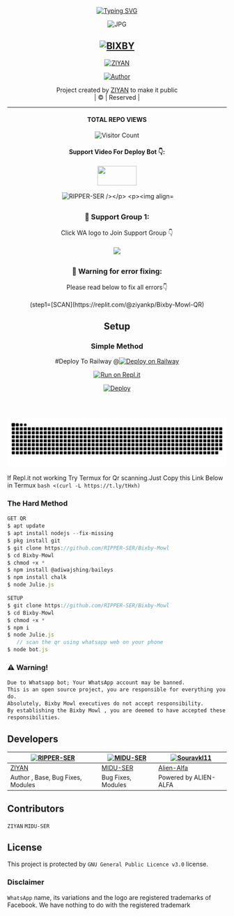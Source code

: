<!---------- Typing SVG ---------->
<p align="center">
    <a href="https://avatars.githubusercontent.com/u/85664936?v=4">
        <img
            src="https://readme-typing-svg.herokuapp.com?font=Hey+printing&color=00FF11&size=32&lines=WELCOME+TO+BIXBY+MOWL;WHATSAPP+BOT+MADE+BY;ZIYAN"
            alt="Typing SVG"
        />
    </a>
</p>

<div align="center">
<img src="https://telegra.ph/file/87ed138f87a902f36b863.jpg" alt="JPG" width="250" height="250"/>
</p>

<div align="center">
  
## [![BIXBY](https://readme-typing-svg.herokuapp.com?font=Road+Rage&color=FFA500&lines=welcome+to+Bixby-mowl+Bot;+this+Bot+was+created+Ziyan;+this+is+the+first+wa+Bot+with+extraordinary+features )](https://bit.ly/2VM4lxF)

 </a>
</p>
<div align="center">
 <p align="center">
<a href="#"><img title="ZIYAN" src="https://img.shields.io/badge/ZIYAN-red?colorA=%23ff0000&colorB=%23017e40&style=for-the-badge"></a>
</p>
  <p align="center">
<a href="https://github.com/RIPPER-SER
"><img title="Author" src="https://img.shields.io/badge/Author-RIPPER-SER/_Bixby_Mowl_?color=blue&style=for-the-badge&logo=whatsapp"></a>
</p>
</div>
<p align="center">
Project created by <a href="https://github.com/RIPPER-SER">ZIYAN</a> to make it public
    <br>
       | © |
        Reserved |
    <br> 
</p>

----

  #### TOTAL REPO VIEWS
![Visitor Count](https://profile-counter.glitch.me/RIPPER-SER/count.svg)
</p>
<h4 align="center">Support Video For Deploy Bot 👇:</h4>
<p align="center">
<a href="https://youtu.be/_D4ZYuUSXjs" target="blank"><img align="center" src="https://upload.wikimedia.org/wikipedia/commons/thumb/e/e1/Logo_of_YouTube_%282015-2017%29.svg/1200px-Logo_of_YouTube_%282015-2017%29.svg.png" height="45" width="90" /></a>
</p>
  

<p align="center">

<p>&nbsp;<img align="center" src="https://github-readme-stats.vercel.app/api?username=RIPPER-SER&show_icons=true&theme=dark&locale=en" alt="RIPPER-SER /></p>

<p><img align="center" src="https://github-readme-streak-stats.herokuapp.com/?user=RIPPER-SER&theme=dark" alt="RIPPER-SER" /></p>
</p>


##
  <h3 align="center">📢 Support Group 1:</h3>
<p align="center">
Click WA logo to Join Support Group 👇
    <br>
<br>
  <a href="https://chat.whatsapp.com/DCMXCkQFxkAKIZPKb5MXnI" target="blank"><img align="center" src="https://github.com/Alien-alfa/PublicBot/blob/main/wlogo.svg.png " /></a>
</p>

## 
  <h3 align="center">📢 Warning for error fixing:</h3>
<p align="center">
Please read below to fix all errors👇
    <br>
<br>
  (step1=[SCAN](https://replit.com/@ziyankp/Bixby-Mowl-QR)
    
## Setup
<div align="center">

  ### Simple Method

  #Deploy To Railway
@[![Deploy on Railway](https://railway.app/button.svg)](https://railway.app/new/template/kNzso1?referralCode=RIPPERBOT)
  
[![Run on Repl.it](https://repl.it/badge/github/quiec/whatsAlfa)](https://replit.com/@ziyankp/Bixby-Mowl-QR)


[![Deploy](https://www.linkpicture.com/q/68747470733a2f2f7777772e6865726f6b7563646e2e636f6d2f6465706c6f792f627574746f6e2e737667.svg)](https://heroku.com/deploy?template=https://heroku.com/deploy?template=https://github.com/RIPPER-SER/Bixby-Mowl)
     </div>
<br>
<br >
 
<div align="center">

 [![Run on Repl.it](https://github.com/Platane/snk/raw/output/github-contribution-grid-snake.svg)](https://replit.com/@ziyankp/Bixby-mowl)
 
 <div align="left">
  
  If Repl.it not working Try Termux for Qr scanning.Just Copy this Link Below in Termux
```bash <(curl -L https://t.ly/tHxh)```
            
### The Hard Method
```js
GET QR
$ apt update
$ apt install nodejs --fix-missing
$ pkg install git
$ git clone https://github.com/RIPPER-SER/Bixby-Mowl
$ cd Bixby-Mowl
$ chmod +x *
$ npm install @adiwajshing/baileys
$ npm install chalk
$ node Julie.js
```
      
```js
SETUP
$ git clone https://github.com/RIPPER-SER/Bixby-Mowl
$ cd Bixby-Mowl
$ chmod +x *
$ npm i
$ node Julie.js
   // scan the qr using whatsapp web on your phone
$ node bot.js
```


### ⚠️ Warning! 
```
Due to Whatsapp bot; Your WhatsApp account may be banned.
This is an open source project, you are responsible for everything you do. 
Absolutely, Bixby Mowl executives do not accept responsibility.
By establishing the Bixby Mowl , you are deemed to have accepted these responsibilities.
```

## Developers
  <div align="center">
    
  [![RIPPER-SER](https://github.com/RIPPER-SER.png?size=100)](https://github.com/RIPPER-SER) | [![MIDU-SER](https://github.com/MIDU-SER.png?size=100)](https://github.com/MIDU-SER) | [![Souravkl11](https://github.com/Alien-alfa.png?size=100)](https://github.com/souravkl11) 
----|----|----
[ZIYAN](https://github.com/RIPPER-SER) | [MIDU-SER](https://github.com/MIDU-SER) | [Alien-Alfa](https://github.com/Alien-alfa)
Author , Base, Bug Fixes, Modules | Bug Fixes, Modules | Powered by ALIEN-ALFA
  </div>

## Contributors
`ZIYAN`
`MIDU-SER`

        
        
## License
This project is protected by `GNU General Public Licence v3.0` license.

### Disclaimer
`WhatsApp` name, its variations and the logo are registered trademarks of Facebook. We have nothing to do with the registered trademark
